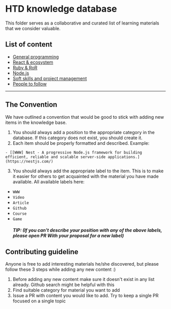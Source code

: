# HTD knowledge database

This folder serves as a collaborative and curated list of learning materials that we consider valuable.

## List of content

- [General programming](./programming.md)
- [React & ecosystem](./react.md)
- [Ruby & RoR](./ruby-and-ror.md)
- [Node.js](./nodejs.md)
- [Soft skills and project management](./soft-skills-and-project-management.md)
- [People to follow](./people_to_follow.md)

---

## The Convention

We have outlined a convention that would be good to stick with adding new items in the knowledge base.

1. You should always add a position to the appropriate category in the database. If this category does not exist, you should create it.
2. Each item should be properly formatted and described. Example:
  ```
  - [[WWW] Nest - A progressive Node.js framework for building efficient, reliable and scalable server-side applications.](https://nestjs.com/)
  ```
3. You should always add the appropriate label to the item. This is to make it easier for others to get acquainted with the material you have made available. All available labels here:
- `WWW`
- `Video`
- `Article`
- `Github`
- `Course`
- `Game`
    ##### TIP: (If you can't describe your position with any of the above labels, please open PR With your proposal for a new label)


## Contributing guideline

Anyone is free to add interesting materials he/she discovered, but please follow these 3 steps while adding any new content :)

1. Before adding any new content make sure it doesn't exist in any list already. Github search might be helpful with this
2. Find suitable category for material you want to add
3. Issue a PR with content you would like to add. Try to keep a single PR focused on a single topic

